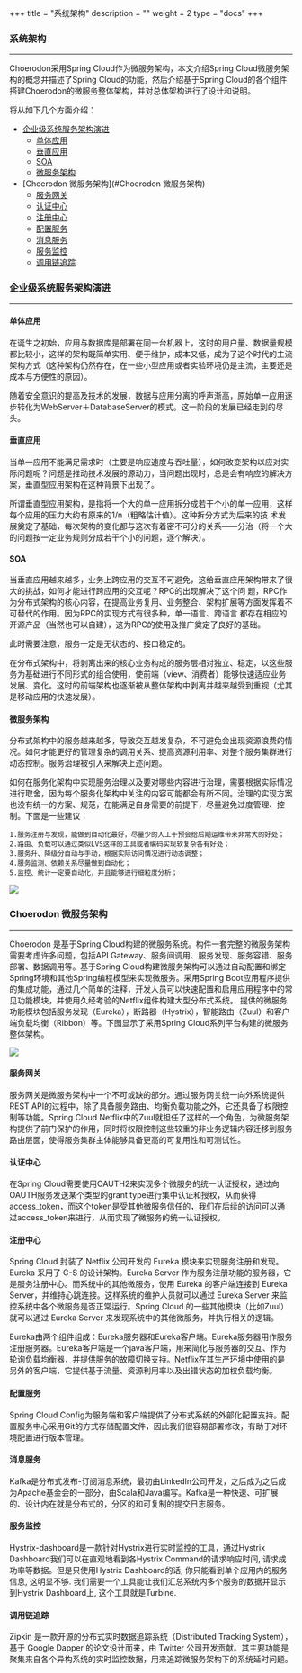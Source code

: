 +++
title = "系统架构"
description = ""
weight = 2
type = "docs"
+++

### 系统架构
---
Choerodon采用Spring Cloud作为微服务架构，本文介绍Spring Cloud微服务架构的概念并描述了Spring Cloud的功能，然后介绍基于Spring Cloud的各个组件搭建Choerodon的微服务整体架构，并对总体架构进行了设计和说明。

将从如下几个方面介绍：

- [企业级系统服务架构演进](#企业级系统服务架构演进)
    - [单体应用](#单体应用)
    - [垂直应用](#垂直应用)
    - [SOA](#SOA)
    - [微服务架构](#微服务架构)
- [Choerodon 微服务架构](#Choerodon 微服务架构)
    - [服务网关](#服务网关)
    - [认证中心](#认证中心)
    - [注册中心](#注册中心)
    - [配置服务](#配置服务)
    - [消息服务](#消息服务)
    - [服务监控](#服务监控)
    - [调用链追踪](#调用链追踪)

### 企业级系统服务架构演进
---

#### 单体应用

在诞生之初始，应用与数据库是部署在同一台机器上，这时的用户量、数据量规模都比较小，这样的架构既简单实用、便于维护，成本又低，成为了这个时代的主流架构方式（这种架构仍然存在，在一些小型应用或者实验环境仍是主流，主要还是成本与方便性的原因）。

随着安全意识的提高及技术的发展，数据与应用分离的呼声渐高，原始单一应用逐步转化为WebServer＋DatabaseServer的模式。这一阶段的发展已经走到的尽头。

#### 垂直应用

当单一应用不能满足需求时（主要是响应速度与吞吐量），如何改变架构以应对实际问题呢？问题是推动技术发展的源动力，当问题出现时，总是会有响应的解决方案，垂直型应用架构在这种背景下出现了。

所谓垂直型应用架构，是指将一个大的单一应用拆分成若干个小的单一应用，这样每个应用的压力大约有原来的1/n（粗略估计值）。这种拆分方式为后来的技 术发展奠定了基础，每次架构的变化都与这次有着密不可分的关系——分治（将一个大的问题按一定业务规则分成若干个小的问题，逐个解决）。

#### SOA

当垂直应用越来越多，业务上跨应用的交互不可避免，这给垂直应用架构带来了很大的挑战，如何才能进行跨应用的交互呢？RPC的出现解决了这个问 题，RPC作为分布式架构的核心内容，在提高业务复用、业务整合、架构扩展等方面发挥着不可替代的作用。因为RPC的实现方式有很多种，单一语言、跨语言 都存在相应的开源产品（当然也可以自建），这为RPC的使用及推广奠定了良好的基础。

此时需要注意，服务一定是无状态的、接口稳定的。

在分布式架构中，将剥离出来的核心业务构成的服务层相对独立、稳定，以这些服务为基础进行不同形式的组合使用，使前端（view、消费者）能够快速适应业务发展、变化。这时的前端架构也逐渐被从整体架构中剥离并越来越受到重视（尤其是移动应用的快速发展）。

#### 微服务架构

分布式架构中的服务越来越多，导致交互越发复杂，不可避免会出现资源浪费的情况。如何才能更好的管理复杂的调用关系、提高资源利用率、对整个服务集群进行动态控制。服务治理被引入来解决上述问题。

如何在服务化架构中实现服务治理以及要对哪些内容进行治理，需要根据实际情况进行取舍，因为每个服务化架构中关注的内容可能都会有所不同。治理的实现方案也没有统一的方案、规范，在能满足自身需要的前提下，尽量避免过度管理、控制。下面是一些建议：

    1.服务注册与发现，能做到自动化最好，尽量少的人工干预会给后期运维带来非常大的好处；
    2.路由、负载可以通过类似LVS这样的工具或者编码实现软复杂各有好处；
    3.服务升、降级分自动与手动，根据实际访问情况进行动态调整；
    4.服务监测、依赖关系尽量做到自动化；
    5.监控、统计一定要自动化，并且能够进行细粒度分析；


![](/img/docs/concept/system-infrastructure-increment.png)


### Choerodon 微服务架构
---

Choerodon 是基于Spring Cloud构建的微服务系统。构件一套完整的微服务架构需要考虑许多问题，包括API Gateway、服务间调用、服务发现、服务容错、服务部署、数据调用等。基于Spring Cloud构建微服务架构可以通过自动配置和绑定Spring环境和其他Spring编程模型来实现微服务。采用Spring Boot应用程序提供的集成功能，通过几个简单的注释，开发人员可以快速配置和启用应用程序中的常见功能模块，并使用久经考验的Netflix组件构建大型分布式系统。 提供的微服务功能模块包括服务发现（Eureka），断路器（Hystrix），智能路由（Zuul）和客户端负载均衡（Ribbon）等。下图显示了采用Spring Cloud系列平台构建的微服务整体架构。

![](/img/docs/concept/choerodon-infrastructure.png)

#### 服务网关

服务网关是微服务架构中一个不可或缺的部分。通过服务网关统一向外系统提供REST API的过程中，除了具备服务路由、均衡负载功能之外，它还具备了权限控制等功能。Spring Cloud Netflix中的Zuul就担任了这样的一个角色，为微服务架构提供了前门保护的作用，同时将权限控制这些较重的非业务逻辑内容迁移到服务路由层面，使得服务集群主体能够具备更高的可复用性和可测试性。

#### 认证中心

在Spring Cloud需要使用OAUTH2来实现多个微服务的统一认证授权，通过向OAUTH服务发送某个类型的grant type进行集中认证和授权，从而获得access_token，而这个token是受其他微服务信任的，我们在后续的访问可以通过access_token来进行，从而实现了微服务的统一认证授权。

#### 注册中心

Spring Cloud 封装了 Netflix 公司开发的 Eureka 模块来实现服务注册和发现。Eureka 采用了 C-S 的设计架构。Eureka Server 作为服务注册功能的服务器，它是服务注册中心。而系统中的其他微服务，使用 Eureka 的客户端连接到 Eureka Server，并维持心跳连接。这样系统的维护人员就可以通过 Eureka Server 来监控系统中各个微服务是否正常运行。Spring Cloud 的一些其他模块（比如Zuul）就可以通过 Eureka Server 来发现系统中的其他微服务，并执行相关的逻辑。

Eureka由两个组件组成：Eureka服务器和Eureka客户端。Eureka服务器用作服务注册服务器。Eureka客户端是一个java客户端，用来简化与服务器的交互、作为轮询负载均衡器，并提供服务的故障切换支持。Netflix在其生产环境中使用的是另外的客户端，它提供基于流量、资源利用率以及出错状态的加权负载均衡。

#### 配置服务

Spring Cloud Config为服务端和客户端提供了分布式系统的外部化配置支持。配置服务中心采用Git的方式存储配置文件，因此我们很容易部署修改，有助于对环境配置进行版本管理。

#### 消息服务

Kafka是分布式发布-订阅消息系统，最初由LinkedIn公司开发，之后成为之后成为Apache基金会的一部分，由Scala和Java编写。Kafka是一种快速、可扩展的、设计内在就是分布式的，分区的和可复制的提交日志服务。

#### 服务监控

Hystrix-dashboard是一款针对Hystrix进行实时监控的工具，通过Hystrix Dashboard我们可以在直观地看到各Hystrix Command的请求响应时间, 请求成功率等数据。但是只使用Hystrix Dashboard的话, 你只能看到单个应用内的服务信息, 这明显不够. 我们需要一个工具能让我们汇总系统内多个服务的数据并显示到Hystrix Dashboard上, 这个工具就是Turbine.

#### 调用链追踪

Zipkin 是一款开源的分布式实时数据追踪系统（Distributed Tracking System），基于 Google Dapper 的论文设计而来，由 Twitter 公司开发贡献。其主要功能是聚集来自各个异构系统的实时监控数据，用来追踪微服务架构下的系统延时问题。



